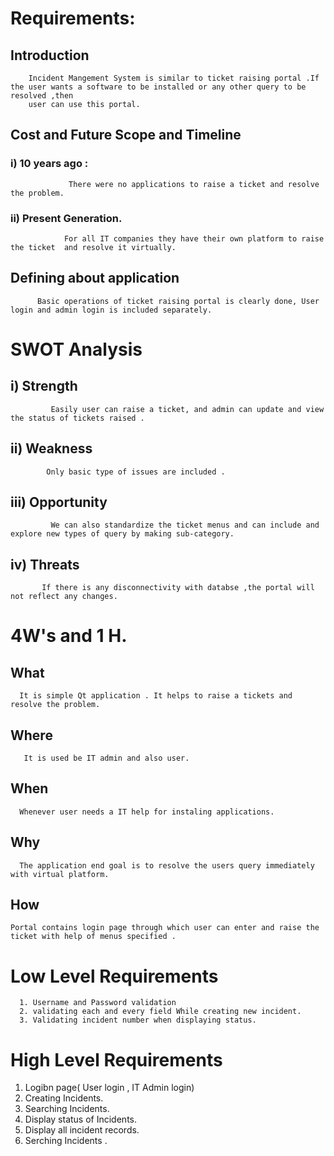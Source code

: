 # Requirements:

## Introduction
     
        Incident Mangement System is similar to ticket raising portal .If the user wants a software to be installed or any other query to be resolved ,then 
        user can use this portal.
    
## Cost and Future Scope and Timeline
       
  ### i) 10 years ago :
                 There were no applications to raise a ticket and resolve the problem.
                 
  ### ii) Present Generation.
                For all IT companies they have their own platform to raise the ticket  and resolve it virtually. 
                    
 ## Defining about application
 
          Basic operations of ticket raising portal is clearly done, User login and admin login is included separately. 
          
 # SWOT Analysis
  
  ## i) Strength 
             Easily user can raise a ticket, and admin can update and view the status of tickets raised .
             
             
 ## ii) Weakness 
            Only basic type of issues are included .
            
## iii) Opportunity
             We can also standardize the ticket menus and can include and explore new types of query by making sub-category.
             
## iv) Threats 
           If there is any disconnectivity with databse ,the portal will not reflect any changes.
           
# 4W's and 1 H.
   
  ## What 
      It is simple Qt application . It helps to raise a tickets and resolve the problem.
       
 ## Where 
       It is used be IT admin and also user.
       
## When 
      Whenever user needs a IT help for instaling applications.
      
## Why 
      The application end goal is to resolve the users query immediately with virtual platform.
      
 ## How 
    Portal contains login page through which user can enter and raise the ticket with help of menus specified .
    
# Low Level Requirements
      1. Username and Password validation
      2. validating each and every field While creating new incident.
      3. Validating incident number when displaying status.
      
 # High Level Requirements 
 
 1. Logibn page( User login , IT Admin login)
 2. Creating Incidents.
 3. Searching Incidents.
 4. Display status of Incidents.
 5. Display all incident records.
 6. Serching Incidents .
    
    
    
    
    
    
    
    
    
    
    
    
    
    
    
    
    
    
    
    
    
    
    
    
    
    
    
    
    
    
    
    
    
    
    
    
    
    
    
    
    
    
    
    
    
    
    
    
          
 
